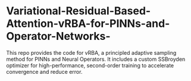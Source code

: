 # Variational-Residual-Based-Attention-vRBA-for-PINNs-and-Operator-Networks-
 This repo provides the code for vRBA, a principled adaptive sampling method for PINNs and Neural Operators. It includes a custom SSBroyden optimizer for high-performance, second-order training to accelerate convergence and reduce error.

